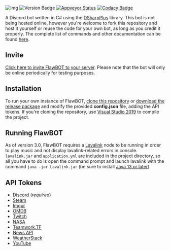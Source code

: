 ![img](https://i.imgur.com/YlbST5I.jpg)
![Version Badge](https://img.shields.io/github/release/CriticalFlaw/FlawBOT.svg)
[![Appveyor Status](https://ci.appveyor.com/api/projects/status/6hw48u0v6muwxvvo?svg=true)](https://ci.appveyor.com/project/CriticalFlaw/flawbot)
[![Codacy Badge](https://api.codacy.com/project/badge/Grade/1747be5dd35645369b747b81cc86701c)](https://www.codacy.com/app/CriticalFlaw/FlawBOT?utm_source=github.com&amp;utm_medium=referral&amp;utm_content=CriticalFlaw/FlawBOT&amp;utm_campaign=Badge_Grade)

A Discord bot written in C# using the [DSharpPlus](https://github.com/DSharpPlus/DSharpPlus) library. This bot is not being hosted online, however you're welcome to fork this repository and host it yourself or reuse the code for your own bot, as long as you credit it properly. The complete list of commands and other documentation can be found [here](https://github.com/CriticalFlaw/FlawBOT/wiki). 

## Invite
[Click here to invite FlawBOT to your server](https://discordapp.com/oauth2/authorize?client_id=339833029013012483&scope=bot&permissions=66186303). Please note that the bot will only be online periodically for testing purposes.

## Installation
To run your own instance of FlawBOT, [clone this repository](https://github.com/CriticalFlaw/FlawBOT/archive/master.zip) or [download the release package](https://github.com/CriticalFlaw/FlawBOT/releases) and modify the provided **config.json** file, adding the API tokens. If you're cloning the repository, use [Visual Studio 2019](https://www.visualstudio.com/downloads/) to compile the project. 

## Running FlawBOT
As of version 3.0, FlawBOT requires a [Lavalink](https://github.com/Frederikam/Lavalink#requirements) node to be running in order to play music and not display lavalink-related errors in console. `lavalink.jar` and `application.yml` are included in the project directory, so all you have to do is open the command prompt and launch lavalink with the command `java -jar Lavalink.jar` (be sure to install [Java 13 or later](https://www.oracle.com/java/technologies/javase-jdk13-downloads.html)).

## API Tokens
* [Discord](https://discordapp.com/developers/applications/me) (*required*)
* [Steam](https://steamcommunity.com/dev/apikey)
* [Imgur](https://api.imgur.com/oauth2/addclient)
* [OMDB](http://www.omdbapi.com/apikey.aspx)
* [Twitch](https://dev.twitch.tv/dashboard/apps/create)
* [NASA](https://api.nasa.gov/)
* [Teamwork.TF](https://github.com/teamworktf/website_api)
* [News API](https://newsapi.org/)
* [WeatherStack](https://weatherstack.com/)
* [YouTube](https://console.cloud.google.com/projectselector/apis/credentials)